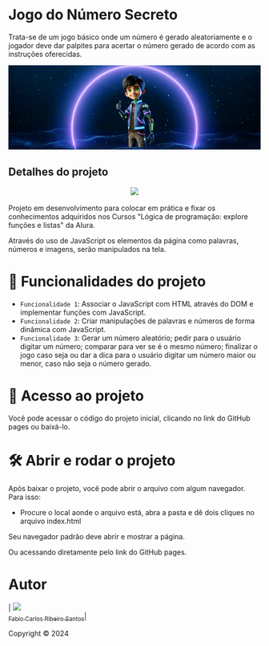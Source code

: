 # Jogo do Número Secreto

Trata-se de um jogo básico onde um número é gerado aleatoriamente e o jogador deve dar palpites para acertar o número gerado de acordo com as instruções oferecidas.

![](https://github.com/facarlos90/numero-secreto/blob/main/capa.png)

## Detalhes do projeto

<p align="center">
<img src="http://img.shields.io/static/v1?label=STATUS&message=EM%20DESENVOLVIMENTO&color=GREEN&style=for-the-badge"/>
</p>

Projeto em desenvolvimento para colocar em prática e fixar os conhecimentos adquiridos nos Cursos "Lógica de programação: explore funções e listas" da Alura. 

Através do uso de JavaScript os elementos da página como palavras, números e imagens, serão manipulados na tela.

# :hammer: Funcionalidades do projeto

- `Funcionalidade 1`: Associar o JavaScript com HTML através do DOM e implementar funções com JavaScript.
- `Funcionalidade 2`: Criar manipulações de palavras e números de forma dinâmica com JavaScript.
- `Funcionalidade 3`: Gerar um número aleatório; pedir para o usuário digitar um número; comparar para ver se é o mesmo número; finalizar o jogo caso seja ou dar a dica para o usuário digitar um número maior ou menor, caso não seja o número gerado.

# 📁 Acesso ao projeto

Você pode acessar o código do projeto inicial, clicando no link do GitHub pages ou baixá-lo.

# 🛠️ Abrir e rodar o projeto

Após baixar o projeto, você pode abrir o arquivo com algum navegador. Para isso:
  * Procure o local aonde o arquivo está, abra a pasta e dê dois cliques no arquivo index.html

Seu navegador padrão deve abrir e mostrar a página.

Ou acessando diretamente pelo link do GitHub pages.

# Autor

| [<img src="https://avatars.githubusercontent.com/u/126310044?v=4" width=115><br><sub>Fabio Carlos Ribeiro Santos</sub>](https://github.com/facarlos90)|


Copyright ©️ 2024